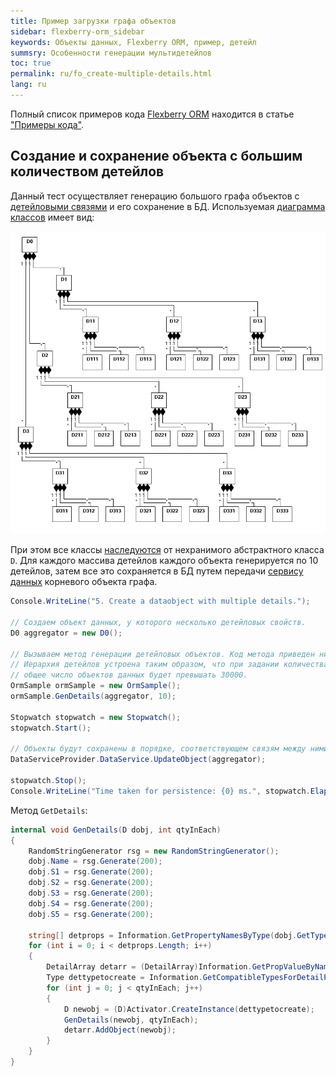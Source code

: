 ```yaml
---
title: Пример загрузки графа объектов
sidebar: flexberry-orm_sidebar
keywords: Объекты данных, Flexberry ORM, пример, детейл
summsry: Особенности генерации мультидетейлов
toc: true
permalink: ru/fo_create-multiple-details.html
lang: ru
---
```


Полный список примеров кода [Flexberry ORM](fo_flexberry-orm.html) находится в статье ["Примеры кода"](fo_code-samples.html).

## Создание и сохранение объекта с большим количеством детейлов

Данный тест осуществляет генерацию большого графа объектов с [детейловыми связями](fo_detail-associations-properties.html) и его сохранение в БД.
Используемая [диаграмма классов](fd_class-diagram.html) имеет вид:

![](/images/pages/products/flexberry-orm/data-object/details.png)

При этом все классы [наследуются](fo_inheritance.html) от нехранимого абстрактного класса `D`.
Для каждого массива детейлов каждого объекта генерируется по 10 детейлов, затем все это сохраняется в БД путем передачи [сервису данных](fo_data-service.html) корневого объекта графа.

```csharp
Console.WriteLine("5. Create a dataobject with multiple details.");

// Создаем объект данных, у которого несколько детейловых свойств. 
D0 aggregator = new D0();

// Вызываем метод генерации детейловых объектов. Код метода приведен ниже.
// Иерархия детейлов устроена таким образом, что при задании количества детейлов 10 для каждого объекта
// общее число объектов данных будет превышать 30000.
OrmSample ormSample = new OrmSample();
ormSample.GenDetails(aggregator, 10);

Stopwatch stopwatch = new Stopwatch();
stopwatch.Start();

// Объекты будут сохранены в порядке, соответствующем связям между ними (от корня до кончиков).
DataServiceProvider.DataService.UpdateObject(aggregator);

stopwatch.Stop();
Console.WriteLine("Time taken for persistence: {0} ms.", stopwatch.ElapsedMilliseconds);
```

Метод `GetDetails`:

```csharp
internal void GenDetails(D dobj, int qtyInEach)
{
    RandomStringGenerator rsg = new RandomStringGenerator();
    dobj.Name = rsg.Generate(200);
    dobj.S1 = rsg.Generate(200);
    dobj.S2 = rsg.Generate(200);
    dobj.S3 = rsg.Generate(200);
    dobj.S4 = rsg.Generate(200);
    dobj.S5 = rsg.Generate(200);

    string[] detprops = Information.GetPropertyNamesByType(dobj.GetType(), typeof(DetailArray));
    for (int i = 0; i < detprops.Length; i++)
    {
        DetailArray detarr = (DetailArray)Information.GetPropValueByName(dobj, detprops[i]);
        Type dettypetocreate = Information.GetCompatibleTypesForDetailProperty(dobj.GetType(), detprops[i])[0];
        for (int j = 0; j < qtyInEach; j++)
        {
            D newobj = (D)Activator.CreateInstance(dettypetocreate);
            GenDetails(newobj, qtyInEach);
            detarr.AddObject(newobj);
        }
    }
}
```
